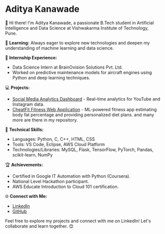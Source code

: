 # Aditya Kanawade

👋 Hi there! I'm Aditya Kanawade, a passionate B.Tech student in Artificial Intelligence and Data Science at Vishwakarma Institute of Technology, Pune.

🌱 **Learning:** Always eager to explore new technologies and deepen my understanding of machine learning and data science.

🚀 **Internship Experience:**
- Data Science Intern at BrainOvision Solutions Pvt. Ltd.
- Worked on predictive maintenance models for aircraft engines using Python and deep learning techniques.

💻 **Projects:**
- [Social Media Analytics Dashboard](#) - Real-time analytics for YouTube and Instagram data.
- [CheatFit Fitness Web Application](#) - ML-powered fitness app estimating body fat percentage and providing personalized diet plans.
  and many more are there in my repository.

🚀 **Technical Skills:**
- Languages: Python, C, C++, HTML, CSS
- Tools: VS Code, Eclipse, AWS Cloud Platform
- Technologies/Libraries: MySQL, Flask, TensorFlow, PyTorch, Pandas, scikit-learn, NumPy

🏆 **Achievements:**
- Certified in Google IT Automation with Python (Coursera).
- National Level Hackathon participant.
- AWS Educate Introduction to Cloud 101 certification.

🌐 **Connect with Me:**
- [LinkedIn](https://www.linkedin.com/in/aditya-kanawade-643549242/)
- [GitHub](https://github.com/AdityaKanawade0565)

Feel free to explore my projects and connect with me on LinkedIn! Let's collaborate and learn together. 😊
